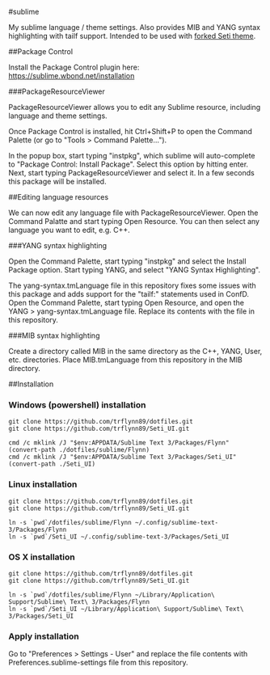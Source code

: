 #sublime

My sublime language / theme settings. Also provides MIB and YANG syntax highlighting with tailf support. Intended to be used with [forked Seti theme](https://github.com/trflynn89/Seti_UI).

##Package Control

Install the Package Control plugin here: https://sublime.wbond.net/installation

###PackageResourceViewer

PackageResourceViewer allows you to edit any Sublime resource, including language and theme settings.

Once Package Control is installed, hit Ctrl+Shift+P to open the Command Palette (or go to "Tools > Command Palette...").

In the popup box, start typing "instpkg", which sublime will auto-complete to "Package Control: Install Package". Select this option by hitting enter. Next, start typing PackageResourceViewer and select it. In a few seconds this package will be installed.

##Editing language resources

We can now edit any language file with PackageResourceViewer. Open the Command Palatte and start typing Open Resource. You can then select any language you want to edit, e.g. C++.

###YANG syntax highlighting

Open the Command Palette, start typing "instpkg" and select the Install Package option. Start typing YANG, and select "YANG Syntax Highlighting".

The yang-syntax.tmLanguage file in this repository fixes some issues with this package and adds support for the "tailf:" statements used in ConfD. Open the Command Palette, start typing Open Resource, and open the YANG > yang-syntax.tmLanguage file. Replace its contents with the file in this repository.

###MIB syntax highlighting

Create a directory called MIB in the same directory as the C++, YANG, User, etc. directories. Place MIB.tmLanguage from this repository in the MIB directory.

##Installation

### Windows (powershell) installation

```
git clone https://github.com/trflynn89/dotfiles.git
git clone https://github.com/trflynn89/Seti_UI.git

cmd /c mklink /J "$env:APPDATA/Sublime Text 3/Packages/Flynn" (convert-path ./dotfiles/sublime/Flynn)
cmd /c mklink /J "$env:APPDATA/Sublime Text 3/Packages/Seti_UI" (convert-path ./Seti_UI)
```

### Linux installation

```
git clone https://github.com/trflynn89/dotfiles.git
git clone https://github.com/trflynn89/Seti_UI.git

ln -s `pwd`/dotfiles/sublime/Flynn ~/.config/sublime-text-3/Packages/Flynn
ln -s `pwd`/Seti_UI ~/.config/sublime-text-3/Packages/Seti_UI
```

### OS X installation

```
git clone https://github.com/trflynn89/dotfiles.git
git clone https://github.com/trflynn89/Seti_UI.git

ln -s `pwd`/dotfiles/sublime/Flynn ~/Library/Application\ Support/Sublime\ Text\ 3/Packages/Flynn
ln -s `pwd`/Seti_UI ~/Library/Application\ Support/Sublime\ Text\ 3/Packages/Seti_UI
```

### Apply installation

Go to "Preferences >  Settings - User" and replace the file contents with Preferences.sublime-settings file from this repository.
